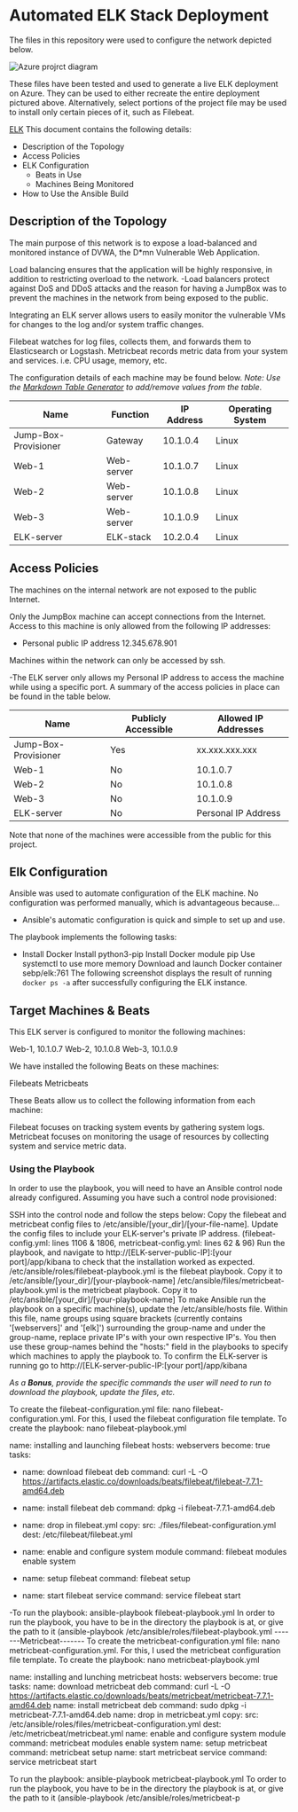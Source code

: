 # Automated ELK Stack Deployment

The files in this repository were used to configure the network depicted below.

![Azure projrct diagram](https://user-images.githubusercontent.com/79946393/121992326-0ab6a680-cd67-11eb-884e-f6b3101ee05f.png)

These files have been tested and used to generate a live ELK deployment on Azure. They can be used to either recreate the entire deployment pictured above. Alternatively, select portions of the project file may be used to install only certain pieces of it, such as Filebeat.

[ELK]()
This document contains the following details:

- Description of the Topology
- Access Policies
- ELK Configuration
  - Beats in Use
  - Machines Being Monitored
- How to Use the Ansible Build

## Description of the Topology

The main purpose of this network is to expose a load-balanced and monitored instance of DVWA, the D*mn Vulnerable Web Application.

Load balancing ensures that the application will be highly responsive, in addition to restricting overload to the network.
-Load balancers protect against DoS and DDoS attacks and the reason for having a JumpBox was to prevent the machines in the network from being exposed to the public.

Integrating an ELK server allows users to easily monitor the vulnerable VMs for changes to the log and/or system traffic changes.

Filebeat watches for log files, collects them, and forwards them to Elasticsearch or Logstash.
Metricbeat records metric data from your system and services. i.e. CPU usage, memory, etc.

The configuration details of each machine may be found below.
_Note: Use the [Markdown Table Generator](http://www.tablesgenerator.com/markdown_tables) to add/remove values from the table_.

| Name                  | Function  | IP Address | Operating System |
|-----------------------|-----------|------------|------------------|
| Jump-Box-Provisioner  | Gateway   | 10.1.0.4   | Linux            |
| Web-1                 | Web-server| 10.1.0.7   | Linux            |
| Web-2                 | Web-server| 10.1.0.8   | Linux            |
| Web-3                 | Web-server| 10.1.0.9   | Linux            |
| ELK-server            | ELK-stack | 10.2.0.4   | Linux            |

## Access Policies

The machines on the internal network are not exposed to the public Internet. 

Only the JumpBox  machine can accept connections from the Internet. Access to this machine is only allowed from the following IP addresses:

- Personal public IP address
  12.345.678.901

Machines within the network can only be accessed by ssh.

-The ELK server only allows my Personal IP address to access the machine while using a specific port.
 A summary of the access policies in place can be found in the table below.

| Name                 | Publicly Accessible | Allowed IP Addresses |
|----------------------|---------------------|----------------------|
| Jump-Box-Provisioner | Yes                 | xx.xxx.xxx.xxx             |
| Web-1                | No                  | 10.1.0.7             |
| Web-2                | No                  | 10.1.0.8             |
| Web-3                | No                  | 10.1.0.9             |
| ELK-server           | No                  | Personal IP Address  |

Note that none of the machines were accessible from the public for this project.

## Elk Configuration

Ansible was used to automate configuration of the ELK machine. No configuration was performed manually, which is advantageous because…

- Ansible's automatic configuration is quick and simple to set up and use.

The playbook implements the following tasks:

- Install Docker
Install python3-pip
Install Docker module pip
Use systemctl to use more memory
Download and launch Docker container sebp/elk:761
The following screenshot displays the result of running `docker ps -a` after successfully configuring the ELK instance.

## Target Machines & Beats

This ELK server is configured to monitor the following machines:

Web-1, 10.1.0.7
Web-2, 10.1.0.8
Web-3, 10.1.0.9

We have installed the following Beats on these machines:

Filebeats
Metricbeats

These Beats allow us to collect the following information from each machine:

Filebeat focuses on tracking system events by gathering system logs.
Metricbeat focuses on monitoring the usage of resources by collecting system and service metric data.

### Using the Playbook

In order to use the playbook, you will need to have an Ansible control node already configured. Assuming you have such a control node provisioned: 

SSH into the control node and follow the steps below:
Copy the filebeat and metricbeat config files to /etc/ansible/[your_dir]/[your-file-name].
Update the config files to include your ELK-server's private IP address. (filebeat-config.yml: lines 1106 & 1806, metricbeat-config.yml: lines 62 & 96)
Run the playbook, and navigate to http://[ELK-server-public-IP]:[your port]/app/kibana to check that the installation worked as expected.
/etc/ansible/roles/filebeat-playbook.yml is the filebeat playbook. Copy it to /etc/ansible/[your_dir]/[your-playbook-name]
/etc/ansible/files/metricbeat-playbook.yml is the metricbeat playbook. Copy it to /etc/ansible/[your_dir]/[your-playbook-name]
To make Ansible run the playbook on a specific machine(s), update the /etc/ansible/hosts file. Within this file, name groups using square brackets (currently contains '[webservers]' and '[elk]') surrounding the group-name and under the group-name, replace private IP's with your own respective IP's. You then use these group-names behind the "hosts:" field in the playbooks to specify which machines to apply the playbook to.
To confirm the ELK-server is running go to http://[ELK-server-public-IP:[your port]/app/kibana

_As a **Bonus**, provide the specific commands the user will need to run to download the playbook, update the files, etc._

To create the filebeat-configuration.yml file: nano filebeat-configuration.yml. 
For this, I used the filebeat configuration file template.
To create the playbook: nano filebeat-playbook.yml

name: installing and launching filebeat hosts: webservers become: true tasks:

- name: download filebeat deb
  command: curl -L -O <https://artifacts.elastic.co/downloads/beats/filebeat/filebeat-7.7.1-amd64.deb>

- name: install filebeat deb
  command: dpkg -i filebeat-7.7.1-amd64.deb

- name: drop in filebeat.yml
  copy:
    src: ./files/filebeat-configuration.yml
    dest: /etc/filebeat/filebeat.yml

- name: enable and configure system module
  command: filebeat modules enable system

- name: setup filebeat
  command: filebeat setup

- name: start filebeat service
 command: service filebeat start

-To run the playbook: ansible-playbook filebeat-playbook.yml
In order to run the playbook, you have to be in the directory the playbook is at, or give the path to it (ansible-playbook /etc/ansible/roles/filebeat-playbook.yml
-------Metricbeat-------
To create the metricbeat-configuration.yml file: nano metricbeat-configuration.yml. For this, I used the metricbeat configuration file template.
To create the playbook: nano metricbeat-playbook.yml

name: installing and lunching metricbeat hosts: webservers become: true tasks:
name: download metricbeat deb command: curl -L -O <https://artifacts.elastic.co/downloads/beats/metricbeat/metricbeat-7.7.1-amd64.deb>
name: install metricbeat deb command: sudo dpkg -i metricbeat-7.7.1-amd64.deb
name: drop in metricbeat.yml copy: src: /etc/ansible/roles/files/metricbeat-configuration.yml dest: /etc/metricbeat/metricbeat.yml
name: enable and configure system module command: metricbeat modules enable system
name: setup metricbeat command: metricbeat setup
name: start metricbeat service command: service metricbeat start

To run the playbook: ansible-playbook metricbeat-playbook.yml
To order to run the playbook, you have to be in the directory the playbook is at, or give the path to it (ansible-playbook /etc/ansible/roles/metricbeat-p
